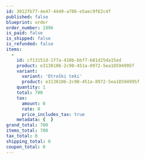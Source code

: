 ```yaml
---
id: 3012fb77-4e47-4449-a706-e5aec9f62c4f
published: false
blueprint: order
order_number: 1896
is_paid: false
is_shipped: false
is_refunded: false
items:
  -
    id: cf13151d-1f7a-410b-bbf7-b81d25da15ed
    product: e3138106-2c90-451a-8972-5ea18594995f
    variant:
      variant: 'Otroški teki'
      product: e3138106-2c90-451a-8972-5ea18594995f
    quantity: 1
    total: 700
    tax:
      amount: 0
      rate: 0
      price_includes_tax: true
    metadata: {  }
grand_total: 700
items_total: 700
tax_total: 0
shipping_total: 0
coupon_total: 0
---
```

